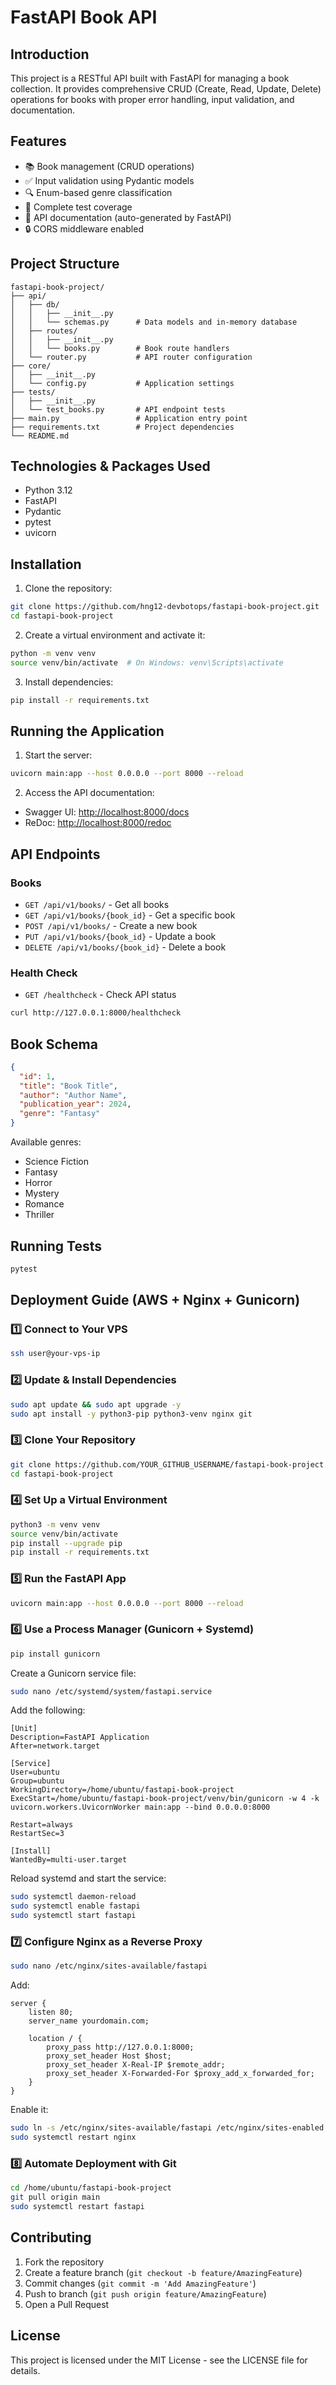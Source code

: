 # FastAPI Book API

## Introduction

This project is a RESTful API built with FastAPI for managing a book collection. It provides comprehensive CRUD (Create, Read, Update, Delete) operations for books with proper error handling, input validation, and documentation.

## Features

- 📚 Book management (CRUD operations)
- ✅ Input validation using Pydantic models
- 🔍 Enum-based genre classification
- 🧪 Complete test coverage
- 📝 API documentation (auto-generated by FastAPI)
- 🔒 CORS middleware enabled

## Project Structure

```
fastapi-book-project/
├── api/
│   ├── db/
│   │   ├── __init__.py
│   │   └── schemas.py      # Data models and in-memory database
│   ├── routes/
│   │   ├── __init__.py
│   │   └── books.py        # Book route handlers
│   └── router.py           # API router configuration
├── core/
│   ├── __init__.py
│   └── config.py           # Application settings
├── tests/
│   ├── __init__.py
│   └── test_books.py       # API endpoint tests
├── main.py                 # Application entry point
├── requirements.txt        # Project dependencies
└── README.md
```

## Technologies & Packages Used

- Python 3.12
- FastAPI
- Pydantic
- pytest
- uvicorn

## Installation

1. Clone the repository:

```bash
git clone https://github.com/hng12-devbotops/fastapi-book-project.git
cd fastapi-book-project
```

2. Create a virtual environment and activate it:

```bash
python -m venv venv
source venv/bin/activate  # On Windows: venv\Scripts\activate
```

3. Install dependencies:

```bash
pip install -r requirements.txt
```

## Running the Application

1. Start the server:

```bash
uvicorn main:app --host 0.0.0.0 --port 8000 --reload
```

2. Access the API documentation:

- Swagger UI: [http://localhost:8000/docs](http://localhost:8000/docs)
- ReDoc: [http://localhost:8000/redoc](http://localhost:8000/redoc)

## API Endpoints

### Books

- `GET /api/v1/books/` - Get all books
- `GET /api/v1/books/{book_id}` - Get a specific book
- `POST /api/v1/books/` - Create a new book
- `PUT /api/v1/books/{book_id}` - Update a book
- `DELETE /api/v1/books/{book_id}` - Delete a book

### Health Check

- `GET /healthcheck` - Check API status

```bash
curl http://127.0.0.1:8000/healthcheck
```

## Book Schema

```json
{
  "id": 1,
  "title": "Book Title",
  "author": "Author Name",
  "publication_year": 2024,
  "genre": "Fantasy"
}
```

Available genres:

- Science Fiction
- Fantasy
- Horror
- Mystery
- Romance
- Thriller

## Running Tests

```bash
pytest
```

## Deployment Guide (AWS + Nginx + Gunicorn)

### 1️⃣ Connect to Your VPS
```bash
ssh user@your-vps-ip
```

### 2️⃣ Update & Install Dependencies
```bash
sudo apt update && sudo apt upgrade -y
sudo apt install -y python3-pip python3-venv nginx git
```

### 3️⃣ Clone Your Repository
```bash
git clone https://github.com/YOUR_GITHUB_USERNAME/fastapi-book-project.git
cd fastapi-book-project
```

### 4️⃣ Set Up a Virtual Environment
```bash
python3 -m venv venv
source venv/bin/activate
pip install --upgrade pip
pip install -r requirements.txt
```

### 5️⃣ Run the FastAPI App
```bash
uvicorn main:app --host 0.0.0.0 --port 8000 --reload
```

### 6️⃣ Use a Process Manager (Gunicorn + Systemd)
```bash
pip install gunicorn
```
Create a Gunicorn service file:
```bash
sudo nano /etc/systemd/system/fastapi.service
```
Add the following:
```
[Unit]
Description=FastAPI Application
After=network.target

[Service]
User=ubuntu
Group=ubuntu
WorkingDirectory=/home/ubuntu/fastapi-book-project
ExecStart=/home/ubuntu/fastapi-book-project/venv/bin/gunicorn -w 4 -k uvicorn.workers.UvicornWorker main:app --bind 0.0.0.0:8000

Restart=always
RestartSec=3

[Install]
WantedBy=multi-user.target
```
Reload systemd and start the service:
```bash
sudo systemctl daemon-reload
sudo systemctl enable fastapi
sudo systemctl start fastapi
```

### 7️⃣ Configure Nginx as a Reverse Proxy
```bash
sudo nano /etc/nginx/sites-available/fastapi
```
Add:
```
server {
    listen 80;
    server_name yourdomain.com;

    location / {
        proxy_pass http://127.0.0.1:8000;
        proxy_set_header Host $host;
        proxy_set_header X-Real-IP $remote_addr;
        proxy_set_header X-Forwarded-For $proxy_add_x_forwarded_for;
    }
}
```
Enable it:
```bash
sudo ln -s /etc/nginx/sites-available/fastapi /etc/nginx/sites-enabled
sudo systemctl restart nginx
```

### 8️⃣ Automate Deployment with Git
```bash
cd /home/ubuntu/fastapi-book-project
git pull origin main
sudo systemctl restart fastapi
```

## Contributing

1. Fork the repository
2. Create a feature branch (`git checkout -b feature/AmazingFeature`)
3. Commit changes (`git commit -m 'Add AmazingFeature'`)
4. Push to branch (`git push origin feature/AmazingFeature`)
5. Open a Pull Request

## License

This project is licensed under the MIT License - see the LICENSE file for details.


